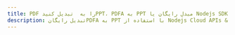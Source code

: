 ---title: PDF را به  تبدیل کنیدPPT، PDFA به PPT مبدل رایگان یا Nodejs SDKdescription: تبدیل رایگانPDFA به PPT با استفاده از Nodejs Cloud APIs & SDK همچنین اسناد PDF را در Cloud ایجاد، ویرایش و رندر کنید.---